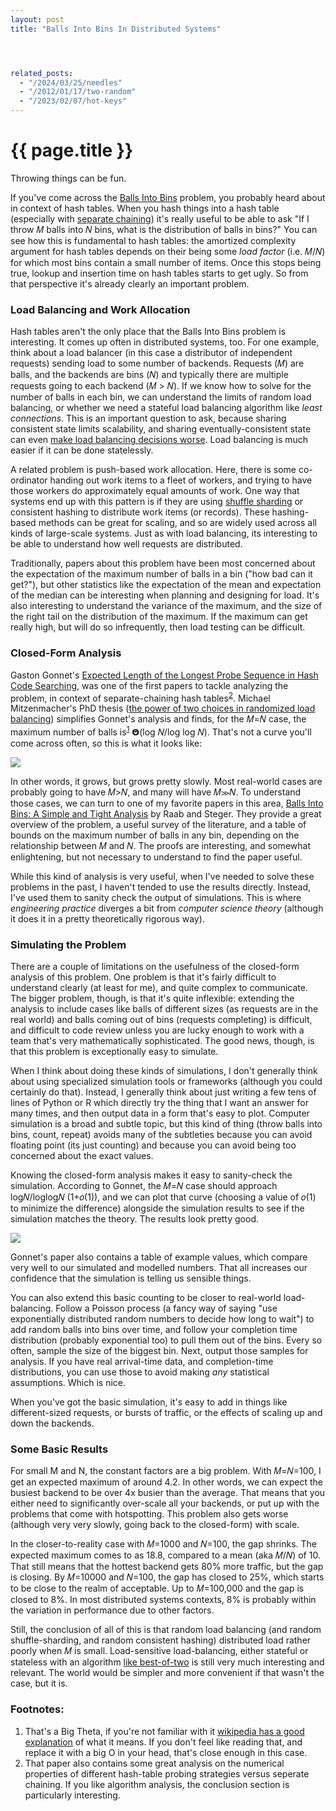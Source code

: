 ```yaml
---
layout: post
title: "Balls Into Bins In Distributed Systems"




related_posts:
  - "/2024/03/25/needles"
  - "/2012/01/17/two-random"
  - "/2023/02/07/hot-keys"
---
```

{{ page.title }}
================

<p class="meta">Throwing things can be fun.</p>

If you've come across the [Balls Into Bins](https://en.wikipedia.org/wiki/Balls_into_bins) problem, you probably heard about in context of hash tables. When you hash things into a hash table (especially with [separate chaining](https://en.wikipedia.org/wiki/Hash_table#Separate_chaining)) it's really useful to be able to ask "If I throw 𝑀 balls into 𝑁 bins, what is the distribution of balls in bins?" You can see how this is fundamental to hash tables: the amortized complexity argument for hash tables depends on their being some *load factor* (i.e. 𝑀/𝑁) for which most bins contain a small number of items. Once this stops being true, lookup and insertion time on hash tables starts to get ugly. So from that perspective it's already clearly an important problem.

### Load Balancing and Work Allocation
Hash tables aren't the only place that the Balls Into Bins problem is interesting. It comes up often in distributed systems, too. For one example, think about a load balancer (in this case a distributor of independent requests) sending load to some number of backends. Requests (𝑀) are balls, and the backends are bins (𝑁) and typically there are multiple requests going to each backend (𝑀 > 𝑁). If we know how to solve for the number of balls in each bin, we can understand the limits of random load balancing, or whether we need a stateful load balancing algorithm like *least connections*. This is an important question to ask, because sharing consistent state limits scalability, and sharing eventually-consistent state can even [make load balancing decisions worse](//brooker.co.za/blog/2012/01/17/two-random.html). Load balancing is much easier if it can be done statelessly.

A related problem is push-based work allocation. Here, there is some co-ordinator handing out work items to a fleet of workers, and trying to have those workers do approximately equal amounts of work. One way that systems end up with this pattern is if they are using [shuffle sharding](https://aws.amazon.com/blogs/architecture/shuffle-sharding-massive-and-magical-fault-isolation/) or consistent hashing to distribute work items (or records). These hashing-based methods can be great for scaling, and so are widely used across all kinds of large-scale systems. Just as with load balancing, its interesting to be able to understand how well requests are distributed.

Traditionally, papers about this problem have been most concerned about the expectation of the maximum number of balls in a bin ("how bad can it get?"), but other statistics like the expectation of the mean and expectation of the median can be interesting when planning and designing for load. It's also interesting to understand the variance of the maximum, and the size of the right tail on the distribution of the maximum. If the maximum can get really high, but will do so infrequently, then load testing can be difficult.

### Closed-Form Analysis
Gaston Gonnet's [Expected Length of the Longest Probe Sequence in Hash Code Searching](https://cs.uwaterloo.ca/research/tr/1978/CS-78-46.pdf), was one of the first papers to tackle analyzing the problem, in context of separate-chaining hash tables<sup>[2](#foot2)</sup>. Michael Mitzenmacher's PhD thesis ([the power of two choices in randomized load balancing](https://www.eecs.harvard.edu/~michaelm/postscripts/mythesis.pdf)) simplifies Gonnet's analysis and finds, for the 𝑀=𝑁 case, the maximum number of balls is<sup>[1](#foot1)</sup> 𝝝(log 𝑁/log log 𝑁). That's not a curve you'll come across often, so this is what it looks like:

![](https://s3.amazonaws.com/mbrooker-blog-images/logn_loglogn.png)

In other words, it grows, but grows pretty slowly. Most real-world cases are probably going to have 𝑀>𝑁, and many will have 𝑀≫𝑁. To understand those cases, we can turn to one of my favorite papers in this area, [Balls Into Bins: A Simple and Tight Analysis](https://citeseerx.ist.psu.edu/viewdoc/summary?doi=10.1.1.43.4186) by Raab and Steger. They provide a great overview of the problem, a useful survey of the literature, and a table of bounds on the maximum number of balls in any bin, depending on the relationship between 𝑀 and 𝑁. The proofs are interesting, and somewhat enlightening, but not necessary to understand to find the paper useful.

While this kind of analysis is very useful, when I've needed to solve these problems in the past, I haven't tended to use the results directly. Instead, I've used them to sanity check the output of simulations. This is where *engineering practice* diverges a bit from *computer science theory* (although it does it in a pretty theoretically rigorous way).

### Simulating the Problem
There are a couple of limitations on the usefulness of the closed-form analysis of this problem. One problem is that it's fairly difficult to understand clearly (at least for me), and quite complex to communicate. The bigger problem, though, is that it's quite inflexible: extending the analysis to include cases like balls of different sizes (as requests are in the real world) and balls coming out of bins (requests completing) is difficult, and difficult to code review unless you are lucky enough to work with a team that's very mathematically sophisticated. The good news, though, is that this problem is exceptionally easy to simulate.

When I think about doing these kinds of simulations, I don't generally think about using specialized simulation tools or frameworks (although you could certainly do that). Instead, I generally think about just writing a few tens of lines of Python or R which directly try the thing that I want an answer for many times, and then output data in a form that's easy to plot. Computer simulation is a broad and subtle topic, but this kind of thing (throw balls into bins, count, repeat) avoids many of the subtleties because you can avoid floating point (its just counting) and because you can avoid being too concerned about the exact values.

Knowing the closed-form analysis makes it easy to sanity-check the simulation. According to Gonnet, the 𝑀=𝑁 case should approach log𝑁/loglog𝑁 (1+𝑜(1)), and we can plot that curve (choosing a value of 𝑜(1) to minimize the difference) alongside the simulation results to see if the simulation matches the theory. The results look pretty good.

![](https://s3.amazonaws.com/mbrooker-blog-images/bb_sim_vs_model.png)

Gonnet's paper also contains a table of example values, which compare very well to our simulated and modelled numbers. That all increases our confidence that the simulation is telling us sensible things.

You can also extend this basic counting to be closer to real-world load-balancing. Follow a Poisson process (a fancy way of saying "use exponentially distributed random numbers to decide how long to wait") to add random balls into bins over time, and follow your completion time distribution (probably exponential too) to pull them out of the bins. Every so often, sample the size of the biggest bin. Next, output those samples for analysis. If you have real arrival-time data, and completion-time distributions, you can use those to avoid making *any* statistical assumptions. Which is nice.

When you've got the basic simulation, it's easy to add in things like different-sized requests, or bursts of traffic, or the effects of scaling up and down the backends.

### Some Basic Results
For small M and N, the constant factors are a big problem. With 𝑀=𝑁=100, I get an expected maximum of around 4.2. In other words, we can expect the busiest backend to be over 4x busier than the average. That means that you either need to significantly over-scale all your backends, or put up with the problems that come with hotspotting. This problem also gets worse (although very very slowly, going back to the closed-form) with scale.

In the closer-to-reality case with 𝑀=1000 and 𝑁=100, the gap shrinks. The expected maximum comes to as 18.8, compared to a mean (aka 𝑀/𝑁) of 10. That still means that the hottest backend gets 80% more traffic, but the gap is closing. By 𝑀=10000 and 𝑁=100, the gap has closed to 25%, which starts to be close to the realm of acceptable. Up to 𝑀=100,000 and the gap is closed to 8%. In most distributed systems contexts, 8% is probably within the variation in performance due to other factors.

Still, the conclusion of all of this is that random load balancing (and random shuffle-sharding, and random consistent hashing) distributed load rather poorly when 𝑀 is small. Load-sensitive load-balancing, either stateful or stateless with an algorithm [like best-of-two](//brooker.co.za/blog/2012/01/17/two-random.html) is still very much interesting and relevant. The world would be simpler and more convenient if that wasn't the case, but it is.

### Footnotes:

 1. <a name="foot1"></a> That's a Big Theta, if you're not familiar with it [wikipedia has a good explanation](https://en.wikipedia.org/wiki/Big_O_notation#Family_of_Bachmann%E2%80%93Landau_notations) of what it means. If you don't feel like reading that, and replace it with a big O in your head, that's close enough in this case.
 1. <a name="foot2"></a> That paper also contains some great analysis on the numerical properties of different hash-table probing strategies versus seperate chaining. If you like algorithm analysis, the conclusion section is particularly interesting.